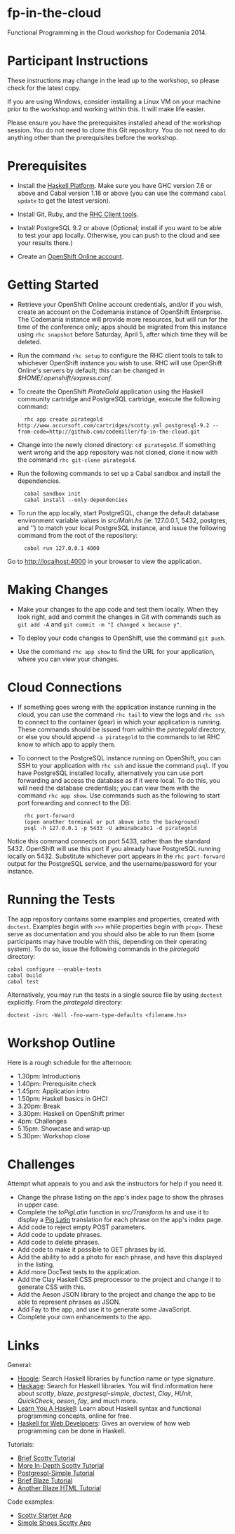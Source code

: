 fp-in-the-cloud
===============

Functional Programming in the Cloud workshop for Codemania 2014.

Participant Instructions
===============

These instructions may change in the lead up to the workshop, so please check for the latest copy.

If you are using Windows, consider installing a Linux VM on your machine prior to the workshop and working within this. It will make life easier. 

Please ensure you have the prerequisites installed ahead of the workshop session. You do not need to clone this Git repository. You do not need to do anything other than the prerequisites before the workshop.

# Prerequisites 

* Install the [Haskell Platform](http://www.haskell.org/platform). Make sure you have GHC version 7.6 or above and Cabal version 1.18 or above (you can use the command `cabal update` to get the latest version).

* Install Git, Ruby, and the [RHC Client tools](https://www.openshift.com/developers/rhc-client-tools-install).

* Install PostgreSQL 9.2 or above (Optional; install if you want to be able to test your app locally. Otherwise, you can push to the cloud and see your results there.)

* Create an [OpenShift Online account](https://www.openshift.com/app/account/new).

# Getting Started

* Retrieve your OpenShift Online account credentials, and/or if you wish, create an account on the Codemania instance of OpenShift Enterprise. The Codemania instance will provide more resources, but will run for the time of the conference only; apps should be migrated from this instance using `rhc snapshot` before Saturday, April 5, after which time they will be deleted.

* Run the command `rhc setup` to configure the RHC client tools to talk to whichever OpenShift instance you wish to use. RHC will use OpenShift Online's servers by default; this can be changed in _$HOME/.openshift/express.conf_.

* To create the OpenShift _PirateGold_ application using the Haskell community cartridge and PostgreSQL cartridge, execute the following command:

        rhc app create pirategold http://www.accursoft.com/cartridges/scotty.yml postgresql-9.2 --from-code=http://github.com/codemiller/fp-in-the-cloud.git

* Change into the newly cloned directory: `cd pirategold`. If something went wrong and the app repository was not cloned, clone it now with the command `rhc git-clone pirategold`.

* Run the following commands to set up a Cabal sandbox and install the dependencies.

        cabal sandbox init
        cabal install --only-dependencies

* To run the app locally, start PostgreSQL, change the default database environment variable values in _src/Main.hs_ (ie: 127.0.0.1, 5432, postgres, and '') to match your local PostgreSQL instance, and issue the following command from the root of the repository:

        cabal run 127.0.0.1 4000

Go to [http://localhost:4000](http://localhost:4000) in your browser to view the application.

# Making Changes

* Make your changes to the app code and test them locally. When they look right, add and commit the changes in Git with commands such as `git add -A` and `git commit -m "I changed x because y"`.

* To deploy your code changes to OpenShift, use the command `git push`.

* Use the command `rhc app show` to find the URL for your application, where you can view your changes. 

# Cloud Connections

* If something goes wrong with the application instance running in the cloud, you can use the command `rhc tail` to view the logs and `rhc ssh` to connect to the container (gear) in which your application is running. These commands should be issued from within the _pirategold_ directory, or else you should append `-a pirategold` to the commands to let RHC know to which app to apply them.

* To connect to the PostgreSQL instance running on OpenShift, you can SSH to your application with `rhc ssh` and issue the command `psql`. If you have PostgreSQL installed locally, alternatively you can use port forwarding and access the database as if it were local. To do this, you will need the database credentials; you can view them with the command `rhc app show`. Use commands such as the following to start port forwarding and connect to the DB:

        rhc port-forward
        (open another terminal or put above into the background)
        psql -h 127.0.0.1 -p 5433 -U adminabcabc1 -d pirategold

Notice this command connects on port 5433, rather than the standard 5432. OpenShift will use this port if you already have PostgreSQL running locally on 5432. Substitute whichever port appears in the `rhc port-forward` output for the PostgreSQL service, and the username/password for your instance.

# Running the Tests

The app repository contains some examples and properties, created with `doctest`. Examples begin with `>>>` while properties begin with `prop>`. These serve as documentation and you should also be able to run them (some participants may have trouble with this, depending on their operating system). To do so, issue the following commands in the _pirategold_ directory:

    cabal configure --enable-tests
    cabal build
    cabal test

Alternatively, you may run the tests in a single source file by using `doctest` explicitly. From the _pirategold_ directory:

    doctest -isrc -Wall -fno-warn-type-defaults <filename.hs>

# Workshop Outline

Here is a rough schedule for the afternoon:

* 1.30pm: Introductions
* 1.40pm: Prerequisite check
* 1.45pm: Application intro
* 1.50pm: Haskell basics in GHCI
* 3.20pm: Break
* 3.30pm: Haskell on OpenShift primer
* 4pm: Challenges
* 5.15pm: Showcase and wrap-up 
* 5.30pm: Workshop close

# Challenges

Attempt what appeals to you and ask the instructors for help if you need it.

* Change the phrase listing on the app's index page to show the phrases in upper case.
* Complete the _toPigLatin_ function in  _src/Transform.hs_ and use it to display a [Pig Latin](http://en.wikipedia.org/wiki/Pig_Latin) translation for each phrase on the app's index page.
* Add code to reject empty POST parameters.
* Add code to update phrases.
* Add code to delete phrases.
* Add code to make it possible to GET phrases by id.
* Add the ability to add a photo for each phrase, and have this displayed in the listing.
* Add more DocTest tests to the application.
* Add the Clay Haskell CSS preprocessor to the project and change it to generate CSS with this.
* Add the Aeson JSON library to the project and change the app to be able to represent phrases as JSON.
* Add Fay to the app, and use it to generate some JavaScript.
* Complete your own enhancements to the app.

# Links

General:

* [Hoogle](http://www.haskell.org/hoogle/): Search Haskell libraries by function name or type signature.
* [Hackage](http://hackage.haskell.org/): Search for Haskell libraries. You will find information here about _scotty_, _blaze_, _postgresql-simple_, _doctest_, _Clay_, _HUnit_, _QuickCheck_, _aeson_, _fay_, and much more.
* [Learn You A Haskell](http://learnyouahaskell.com/): Learn about Haskell syntax and functional programming concepts, online for free.
* [Haskell for Web Developers](http://www.stephendiehl.com/posts/haskell_web.html): Gives an overview of how web programming can be done in Haskell.

Tutorials:

* [Brief Scotty Tutorial](http://ocharles.org.uk/blog/posts/2013-12-05-24-days-of-hackage-scotty.html)
* [More In-Depth Scotty Tutorial](http://adit.io/posts/2013-04-15-making-a-website-with-haskell.html)
* [Postgresql-Simple Tutorial](http://ocharles.org.uk/blog/posts/2012-12-03-postgresql-simple.html)
* [Brief Blaze Tutorial](http://ocharles.org.uk/blog/posts/2012-12-22-24-days-of-hackage-blaze.html)
* [Another Blaze HTML Tutorial](http://jaspervdj.be/blaze/tutorial.html)

Code examples:

* [Scotty Starter App](https://github.com/scotty-web/scotty-starter)
* [Simple Shoes Scotty App](https://github.com/dalaing/shoes-simple/)
